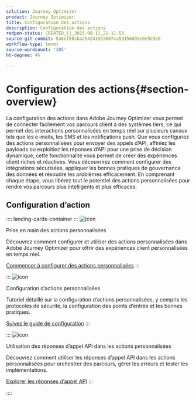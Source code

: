 ```yaml
---
solution: Journey Optimizer
product: Journey Optimizer
title: Configuration des actions
description: Configuration des actions
redpen-status: CREATED_||_2025-08-11_21-11-53
source-git-commit: 5a8ef88cba254241933607ca59156d35e0e92926
workflow-type: tm+mt
source-wordcount: '185'
ht-degree: 4%

---
```



# Configuration des actions{#section-overview}

La configuration des actions dans Adobe Journey Optimizer vous permet de connecter facilement vos parcours client à des systèmes tiers, ce qui permet des interactions personnalisées en temps réel sur plusieurs canaux tels que les e-mails, les SMS et les notifications push. Que vous configuriez des actions personnalisées pour envoyer des appels d’API, affiniez les payloads ou exploitiez les réponses d’API pour une prise de décision dynamique, cette fonctionnalité vous permet de créer des expériences client riches et réactives. Vous découvrirez comment configurer des intégrations sécurisées, appliquer les bonnes pratiques de gouvernance des données et résoudre les problèmes efficacement. En comprenant chaque étape, vous libérez tout le potentiel des actions personnalisées pour rendre vos parcours plus intelligents et plus efficaces.

## Configuration d’action

:::: landing-cards-container
:::
![icon](https://cdn.experienceleague.adobe.com/icons/circle-play.svg)

Prise en main des actions personnalisées

Découvrez comment configurer et utiliser des actions personnalisées dans Adobe Journey Optimizer pour offrir des expériences client personnalisées en temps réel.

[Commencer à configurer des actions personnalisées](../using/action/action.md)
:::

:::
![icon](https://cdn.experienceleague.adobe.com/icons/gear.svg)

Configuration d’actions personnalisées

Tutoriel détaillé sur la configuration d’actions personnalisées, y compris les protocoles de sécurité, la configuration des points d’entrée et les bonnes pratiques.

[Suivez le guide de configuration](../using/action/about-custom-action-configuration.md)
:::

:::
![icon](https://cdn.experienceleague.adobe.com/icons/code-branch.svg)

Utilisation des réponses d’appel API dans les actions personnalisées

Découvrez comment utiliser les réponses d’appel API dans les actions personnalisées pour orchestrer des parcours, gérer les erreurs et tester les implémentations.

[Explorer les réponses d’appel API](../using/action/action-response.md)
:::

::::
